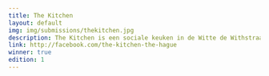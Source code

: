 ```yaml
---
title: The Kitchen
layout: default
img: img/submissions/thekitchen.jpg
description: The Kitchen is een sociale keuken in de Witte de Withstraat De Haag.
link: http://facebook.com/the-kitchen-the-hague
winner: true
edition: 1
---
```

